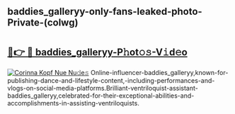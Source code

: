 ## baddies_galleryy-only-fans​-leaked-photo​-Private-(colwg)


# <h2><a href="https://mediaupload.pro?title=baddies_galleryy&ref=git">🔗👉 🔴 baddies_galleryy-P𝚑ot𝚘𝚜-V𝚒d𝚎o</a></h2>

[![Corinna Kopf Nue Nu𝚍e𝚜](https://i.imgur.com/0qMVB7G.gif)](https://mediaupload.pro?title=baddies_galleryy&ref=git)
Online-influencer-baddies_galleryy,known-for-publishing-dance-and-lifestyle-content,-including-performances-and-vlogs-on-social-media-platforms.Brilliant-ventriloquist-assistant-baddies_galleryy,celebrated-for-their-exceptional-abilities-and-accomplishments-in-assisting-ventriloquists.  